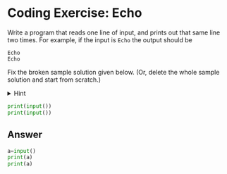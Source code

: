# Coding Exercise: Echo

Write a program that reads one line of input, and prints out that same line two times. For example, if the input is `Echo` the output should be
```
Echo
Echo
```
Fix the broken sample solution given below. (Or, delete the whole sample solution and start from scratch.) 
<details>
  <summary>
    Hint
  </summary>
  
  ![image](https://github.com/ansilmbabl/CS-circle-python/assets/86063895/d5cd94ca-360e-4e01-ad4b-15bd1f2a658f)
  
</details>

```python
print(input())
print(input())
```
## Answer

```python
a=input()
print(a)
print(a)
